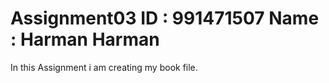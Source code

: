 # Assignment03  ID : 991471507  Name : Harman Harman 
 In this Assignment i am creating my book file.
